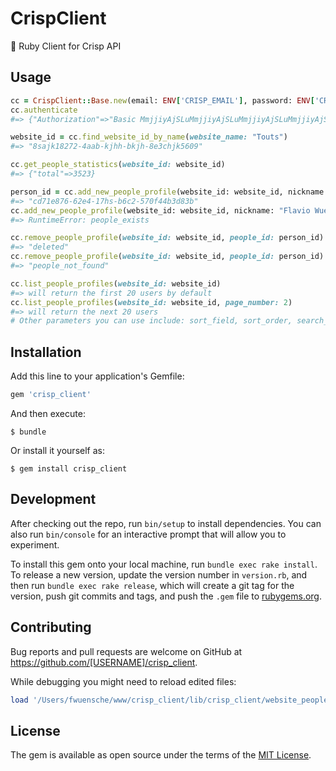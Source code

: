 # CrispClient

:small_red_triangle_down: Ruby Client for Crisp API

## Usage

```ruby
cc = CrispClient::Base.new(email: ENV['CRISP_EMAIL'], password: ENV['CRISP_PASSWORD'])
cc.authenticate
#=> {"Authorization"=>"Basic MmjjiyAjSLuMmjjiyAjSLuMmjjiyAjSLuMmjjiyAjSLuMmjjiyAiaiIyMGUyYTdjYzA="}

website_id = cc.find_website_id_by_name(website_name: "Touts")
#=> "8sajk18272-4aab-kjhh-bkjh-8e3chjk5609"

cc.get_people_statistics(website_id: website_id)
#=> {"total"=>3523}

person_id = cc.add_new_people_profile(website_id: website_id, nickname: "Flavio Wuensche", email: "flavio@touts.com.br")
#=> "cd71e876-62e4-17hs-b6c2-570f44b3d83b"
cc.add_new_people_profile(website_id: website_id, nickname: "Flavio Wuensche", email: "flavio@touts.com.br")
#=> RuntimeError: people_exists

cc.remove_people_profile(website_id: website_id, people_id: person_id)
#=> "deleted"
cc.remove_people_profile(website_id: website_id, people_id: person_id)
#=> "people_not_found"

cc.list_people_profiles(website_id: website_id)
#=> will return the first 20 users by default
cc.list_people_profiles(website_id: website_id, page_number: 2)
#=> will return the next 20 users
# Other parameters you can use include: sort_field, sort_order, search_operator, search_filter
```

## Installation

Add this line to your application's Gemfile:

```ruby
gem 'crisp_client'
```

And then execute:

    $ bundle

Or install it yourself as:

    $ gem install crisp_client

## Development

After checking out the repo, run `bin/setup` to install dependencies. You can also run `bin/console` for an interactive prompt that will allow you to experiment.

To install this gem onto your local machine, run `bundle exec rake install`. To release a new version, update the version number in `version.rb`, and then run `bundle exec rake release`, which will create a git tag for the version, push git commits and tags, and push the `.gem` file to [rubygems.org](https://rubygems.org).

## Contributing

Bug reports and pull requests are welcome on GitHub at https://github.com/[USERNAME]/crisp_client.

While debugging you might need to reload edited files:

```ruby
load '/Users/fwuensche/www/crisp_client/lib/crisp_client/website_people.rb'
```

## License

The gem is available as open source under the terms of the [MIT License](http://opensource.org/licenses/MIT).
